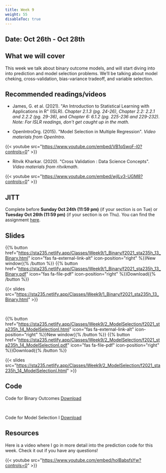 ```yaml
---
title: Week 9
weight: 55
disableToc: true
---
```


## Date: Oct 26th - Oct 28th

## What we will cover

This week we talk about binary outcome models, and will start diving into into prediction and model selection problems. We’ll be talking about model cheking, cross-validation, bias-variance tradeoff, and variable selection.

## Recommended readings/videos

- James, G. et al. (2021). "An Introduction to Statistical Learning with Applications in R" (ISLR). *Chapter 2.1.3 (pg. 24-26)*, *Chapter 2.2: 2.2.1 and 2.2.2 (pg. 29-36)*, and *Chapter 6: 6.1.2 (pg. 225-236 and 229-232)*. *Note: For ISLR readings, don't get caught up in the math.*

- OpenIntroOrg. (2015). "Model Selection in Multiple Regression". *Video materials from OpenIntro*.

{{< youtube src="https://www.youtube.com/embed/VB1qSwoF-l0?controls=0" >}}

- Ritvik Kharkar. (2020). "Cross Validation : Data Science Concepts". *Video materials from ritvikmath*.

{{< youtube src="https://www.youtube.com/embed/wjILv3-UGM8?controls=0" >}}


## JITT

Complete before **Sunday Oct 24th (11:59 pm)** (if your section is on Tue) or **Tuesday Oct 26th (11:59 pm)** (if your section is on Thu). You can find the assignment [here](https://forms.gle/VaaewnqMvSaScZ1T9).

## Slides

{{% button href="https://sta235.netlify.app/Classes/Week9/1_Binary/f2021_sta235h_13_Binary.html" icon="fas fa-external-link-alt" icon-position="right" %}}New window{{% /button %}} {{% button href="https://sta235.netlify.app/Classes/Week9/1_Binary/f2021_sta235h_13_Binary.pdf" icon="fas fa-file-pdf" icon-position="right" %}}Download{{% /button %}} 

{{< slides src="https://sta235.netlify.app/Classes/Week9/1_Binary/f2021_sta235h_13_Binary.html" >}}

<br>

{{% button href="https://sta235.netlify.app/Classes/Week9/2_ModelSelection/f2021_sta235h_14_ModelSelectionI.html" icon="fas fa-external-link-alt" icon-position="right" %}}New window{{% /button %}} {{% button href="https://sta235.netlify.app/Classes/Week9/2_ModelSelection/f2021_sta235h_14_ModelSelectionI.pdf" icon="fas fa-file-pdf" icon-position="right" %}}Download{{% /button %}} 

{{< slides src="https://sta235.netlify.app/Classes/Week9/2_ModelSelection/f2021_sta235h_14_ModelSelectionI.html" >}} 

## Code

Code for Binary Outcomes <a onclick="ga('send', 'event', 'External-Link','click','code13','0','Link');" href="https://raw.githubusercontent.com/maibennett/sta235/main/exampleSite/content/Classes/Week9/1_Binary/code/f2021_sta235h_12_binary.R" target="_blank" class="btn btn-default">Download<i class="fas fa-code"></i></a>

<br>

Code for Model Selection I <a onclick="ga('send', 'event', 'External-Link','click','code14','0','Link');" href="https://raw.githubusercontent.com/maibennett/sta235/main/exampleSite/content/Classes/Week9/2_ModelSelection/code/f2021_sta235h_13_prediction1.R" target="_blank" class="btn btn-default">Download<i class="fas fa-code"></i></a>

## Resources

Here is a video where I go in more detail into the prediction code for this week. Check it out if you have any questions!

{{< youtube src="https://www.youtube.com/embed/hoIBabsfsYw?controls=0" >}}